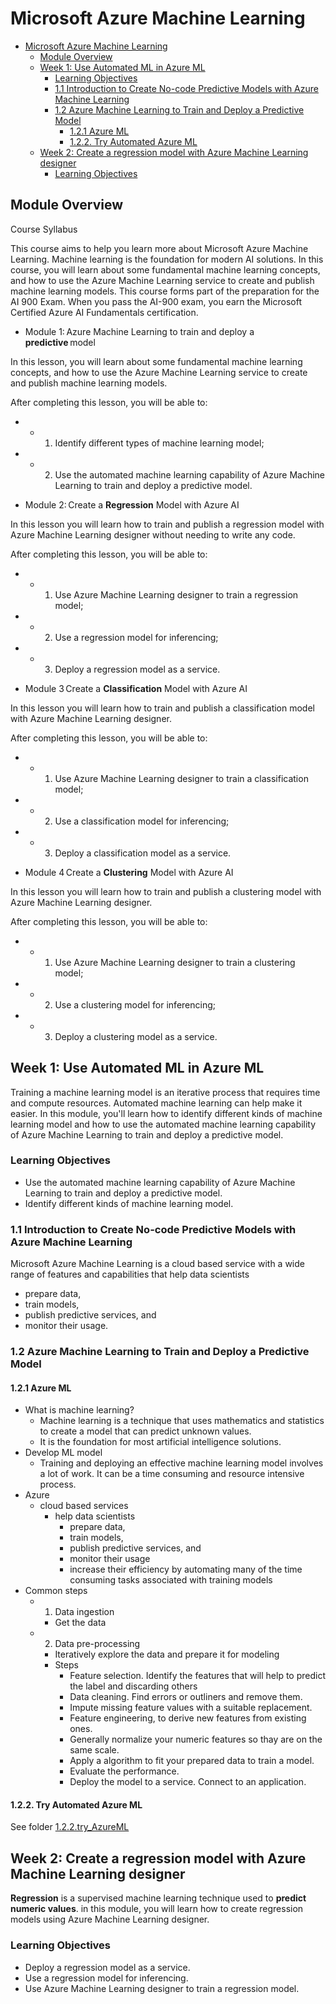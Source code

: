 # Microsoft Azure Machine Learning

- [Microsoft Azure Machine Learning](#microsoft-azure-machine-learning)
  - [Module Overview](#module-overview)
  - [Week 1: Use Automated ML in Azure ML](#week-1-use-automated-ml-in-azure-ml)
    - [Learning Objectives](#learning-objectives)
    - [1.1 Introduction to Create No-code Predictive Models with Azure Machine Learning](#11-introduction-to-create-no-code-predictive-models-with-azure-machine-learning)
    - [1.2 Azure Machine Learning to Train and Deploy a Predictive Model](#12-azure-machine-learning-to-train-and-deploy-a-predictive-model)
      - [1.2.1 Azure ML](#121-azure-ml)
      - [1.2.2. Try Automated Azure ML](#122-try-automated-azure-ml)
  - [Week 2: Create a regression model with Azure Machine Learning designer](#week-2-create-a-regression-model-with-azure-machine-learning-designer)
    - [Learning Objectives](#learning-objectives-1)


## Module Overview 

Course Syllabus   

This course aims to help you learn more about Microsoft Azure Machine Learning. Machine learning is the foundation for modern AI solutions. In this course, you will learn about some fundamental machine learning concepts, and how to use the Azure Machine Learning service to create and publish machine learning models. This course forms part of the preparation for the AI 900 Exam. When you pass the AI-900 exam, you earn the Microsoft Certified Azure AI Fundamentals certification.  

- Module 1: Azure Machine Learning to train and deploy a **predictive** model  

In this lesson, you will learn about some fundamental machine learning concepts, and how to use the Azure Machine Learning service to create and publish machine learning models.  

After completing this lesson, you will be able to: 
- - 1) Identify different types of machine learning model; 
- - 2) Use the automated machine learning capability of Azure Machine Learning to train and deploy a predictive model. 

- Module 2: Create a **Regression** Model with Azure AI  

In this lesson you will learn how to train and publish a regression model with Azure Machine Learning designer without needing to write any code.  

After completing this lesson, you will be able to: 
- - 1) Use Azure Machine Learning designer to train a regression model; 
- - 2) Use a regression model for inferencing; 
- - 3) Deploy a regression model as a service. 

- Module 3 Create a **Classification** Model with Azure AI  

In this lesson you will learn how to train and publish a classification model with Azure Machine Learning designer.  

After completing this lesson, you will be able to: 
- - 1) Use Azure Machine Learning designer to train a classification model; 
- - 2) Use a classification model for inferencing; 
- - 3) Deploy a classification model as a service. 

- Module 4 Create a **Clustering** Model with Azure AI  

In this lesson you will learn how to train and publish a clustering model with Azure Machine Learning designer.  

After completing this lesson, you will be able to: 
- - 1) Use Azure Machine Learning designer to train a clustering model; 
- - 2) Use a clustering model for inferencing; 
- - 3) Deploy a clustering model as a service. 

## Week 1: Use Automated ML in Azure ML

Training a machine learning model is an iterative process that requires time and compute resources. Automated machine learning can help make it easier. In this module, you'll learn how to identify different kinds of machine learning model and how to use the automated machine learning capability of Azure Machine Learning to train and deploy a predictive model.

### Learning Objectives
- Use the automated machine learning capability of Azure Machine Learning to train and deploy a predictive model.
- Identify different kinds of machine learning model.


### 1.1 Introduction to Create No-code Predictive Models with Azure Machine Learning

Microsoft Azure Machine Learning is a cloud based service with a wide range of features and capabilities that help data scientists 
- prepare data, 
- train models, 
- publish predictive services, and 
- monitor their usage.


### 1.2 Azure Machine Learning to Train and Deploy a Predictive Model

#### 1.2.1 Azure ML
- What is machine learning? 
  - Machine learning is a technique that uses mathematics and statistics to create a model that can predict unknown values. 
  - It is the foundation for most artificial intelligence solutions.
- Develop ML model 
  - Training and deploying an effective machine learning model involves a lot of work. It can be a time consuming and resource intensive process.
- Azure
  - cloud based services
    - help data scientists 
      - prepare data, 
      - train models, 
      - publish predictive services, and 
      - monitor their usage
      - increase their efficiency by automating many of the time consuming tasks associated with training models
- Common steps
  - 1. Data ingestion
    - Get the data
  - 2. Data pre-processing
    - Iteratively explore the data and prepare it for modeling
    - Steps
      - Feature selection. Identify the features that will help to predict the label and discarding others
      - Data cleaning. Find errors or outliners and remove them. 
      - Impute missing feature values with a suitable replacement. 
      - Feature engineering, to derive new features from existing ones.
      - Generally normalize your numeric features so thay are on the same scale. 
      - Apply a algorithm to fit your prepared data to train a model.
      - Evaluate the performance. 
      - Deploy the model to a service. Connect to an application. 

#### 1.2.2. Try Automated Azure ML

See folder [1.2.2.try_AzureML](./1.2.2.try_AzureML/)

## Week 2: Create a regression model with Azure Machine Learning designer 

**Regression** is a supervised machine learning technique used to **predict numeric values**. in this module, you will learn how to create regression models using Azure Machine Learning designer.
### Learning Objectives
- Deploy a regression model as a service.
- Use a regression model for inferencing.
- Use Azure Machine Learning designer to train a regression model.


